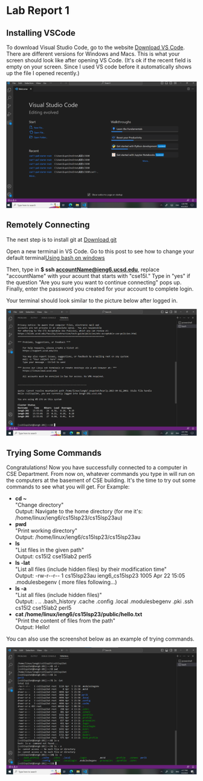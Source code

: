 # Lab Report 1
## Installing VSCode

To download Visual Studio Code, go to the website [Download VS Code](https://code.visualstudio.com/). There are different versions for Windows and Macs. This is what your screen should look like after opening VS Code. (It's ok if the recent field is empty on your screen. Since I used VS code before it automatically shows up the file I opened recently.)


![Image](Screenshot1.png)



## Remotely Connecting
The next step is to install git at [Download git](https://gitforwindows.org/) 

Open a new terminal in VS Code. Go to this post to see how to change your default terminal[Using bash on windows](https://stackoverflow.com/questions/42606837/how-do-i-use-bash-on-windows-from-the-visual-studio-code-integrated-terminal/50527994#50527994)

Then, type in **$ ssh accountName@ieng6.ucsd.edu**, replace "accountName" with your acount that starts with "cse15l." Type in "yes" if the question "Are you sure you want to continue connecting" pops up. Finally, enter the password you created for your account to complete login.

Your terminal should look similar to the picture below after logged in.


![Image](Screenshot2.png)




## Trying Some Commands
Congratulations! Now you have successfully connected to a computer in CSE Department. From now on, whatever commands you type in will run on the computers at the basement of CSE building. It's the time to try out some commands to see what you will get. For Example:
* **cd ~** <br>    "Change directory" <br>
Output: Navigate to the home directory (for me it's: /home/linux/ieng6/cs15lsp23/cs15lsp23au)
* **pwd**  <br>  "Print working directory"<br>
Output: /home/linux/ieng6/cs15lsp23/cs15lsp23au
* **ls** <br> "List files in the given path" <br>
Output: cs15l2  cse15lab2  perl5
* **ls -lat**  <br> "List all files (include hidden files) by their modification time" <br>
Output: -rw-r--r--   1 cs15lsp23au ieng6_cs15lsp23  1005 Apr 22 15:05 .modulesbegenv ( more files following...)
* **ls -a** <br> "List all files (include hidden files)" <br>
Output: .  ..  .bash_history  .cache  .config  .local  .modulesbegenv  .pki  .ssh  cs15l2  cse15lab2  perl5
* **cat /home/linux/ieng6/cs15lsp23/public/hello.txt** <br> "Print the content of files from the path"<br>
Output: Hello!

You can also use the screenshot below as an example of trying commands. 


![Image](Screenshot3.png)
